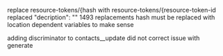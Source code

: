replace resource-tokens/{hash with resource-tokens/{resource-token-id
replaced "decription": "" 1493 replacements
hash must be replaced with location dependent variables to make sense

adding discriminator to contacts__update did not correct issue with generate
